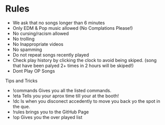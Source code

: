 # Rules
- We ask that no songs longer than 6 minutes
- Only EDM & Pop music allowed (No Complations Please!)
- No cursing/racism allowed
- No trolling
- No Inappropriate videos
- No spamming
- Do not repeat songs recently played
- Check play history by clicking the clock to avoid being skiped. (song that have been palyed 2+ times in 2 hours will be skiped!)
- Dont Play OP Songs

Tips and Tricks 

- !commands Gives you all the listed commands.
- !eta Tells you your aprox time till your at the booth!
- !dc Is when you disconect accedently to move you back yo the spot in the que.
- !rules brings you to the GitHub Page
- !op Gives you the over played list
